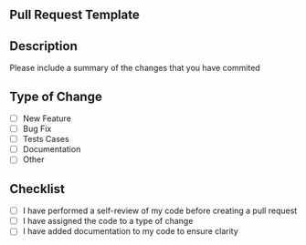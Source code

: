 ## Pull Request Template

## Description
Please include a summary of the changes that you have commited

## Type of Change
- [ ] New Feature
- [ ] Bug Fix
- [ ] Tests Cases
- [ ] Documentation
- [ ] Other

## Checklist
- [ ] I have performed a self-review of my code before creating a pull request
- [ ] I have assigned the code to a type of change
- [ ] I have added documentation to my code to ensure clarity